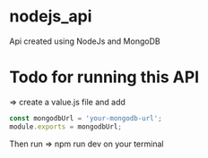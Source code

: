 # nodejs_api
Api created using NodeJs and MongoDB

# Todo for running this API

=> create a value.js file and add
```javascript
const mongodbUrl = 'your-mongodb-url';
module.exports = mongodbUrl;
```

Then run => npm run dev 
on your terminal
